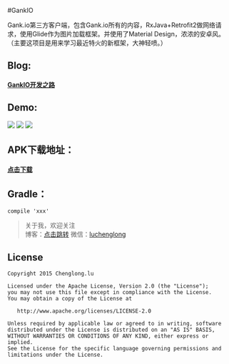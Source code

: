 #GankIO

Gank.io第三方客户端，包含Gank.io所有的内容，RxJava+Retrofit2做网络请求，使用Glide作为图片加载框架。并使用了Material Design，浓浓的安卓风。（主要这项目是用来学习最近特火的新框架，大神轻喷。）

## Blog: 

#### [GankIO开发之路](http://www.luchenglong.com)

## Demo:  

![](http://7xvzj2.com1.z0.glb.clouddn.com/2016_07_25_10_36_51.png)
![](http://7xvzj2.com1.z0.glb.clouddn.com/2016_07_25_10_37_31.png)
![](http://7xvzj2.com1.z0.glb.clouddn.com/2016_07_25_10_37_56.png)


## APK下载地址：

#### [点击下载](http://www.luchenglong.com)


## Gradle：
``` xml
compile 'xxx'
```

> 关于我，欢迎关注  
  博客：[点击跳转](http://www.luchenglong.com) 微信：[luchenglong](url)  

## License
```
Copyright 2015 Chenglong.lu

Licensed under the Apache License, Version 2.0 (the "License");
you may not use this file except in compliance with the License.
You may obtain a copy of the License at

   http://www.apache.org/licenses/LICENSE-2.0

Unless required by applicable law or agreed to in writing, software
distributed under the License is distributed on an "AS IS" BASIS,
WITHOUT WARRANTIES OR CONDITIONS OF ANY KIND, either express or implied.
See the License for the specific language governing permissions and
limitations under the License.
```